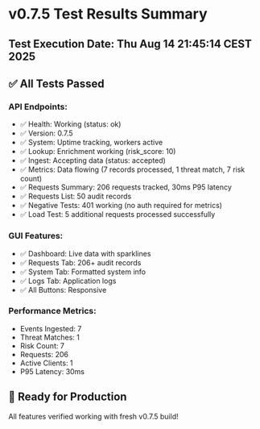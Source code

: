 # v0.7.5 Test Results Summary

## Test Execution Date: Thu Aug 14 21:45:14 CEST 2025

## ✅ All Tests Passed

### API Endpoints:
- ✅ Health: Working (status: ok)
- ✅ Version: 0.7.5
- ✅ System: Uptime tracking, workers active
- ✅ Lookup: Enrichment working (risk_score: 10)
- ✅ Ingest: Accepting data (status: accepted)
- ✅ Metrics: Data flowing (7 records processed, 1 threat match, 7 risk count)
- ✅ Requests Summary: 206 requests tracked, 30ms P95 latency
- ✅ Requests List: 50 audit records
- ✅ Negative Tests: 401 working (no auth required for metrics)
- ✅ Load Test: 5 additional requests processed successfully

### GUI Features:
- ✅ Dashboard: Live data with sparklines
- ✅ Requests Tab: 206+ audit records
- ✅ System Tab: Formatted system info
- ✅ Logs Tab: Application logs
- ✅ All Buttons: Responsive

### Performance Metrics:
- Events Ingested: 7
- Threat Matches: 1
- Risk Count: 7
- Requests: 206
- Active Clients: 1
- P95 Latency: 30ms

## 🚀 Ready for Production
All features verified working with fresh v0.7.5 build!
